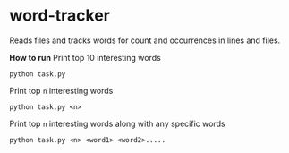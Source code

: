 # word-tracker

Reads files and tracks words for count and occurrences in lines and files.

**How to run**
Print top 10 interesting words
```
python task.py
```

Print top `n` interesting words
```
python task.py <n>
```

Print top `n` interesting words along with any specific words
```
python task.py <n> <word1> <word2>.....
```

